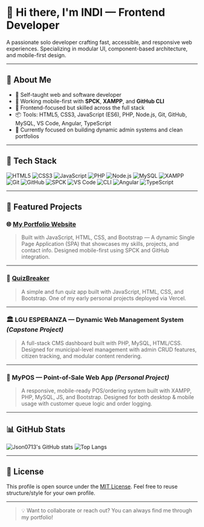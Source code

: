 # 👋 Hi there, I'm INDI — Frontend Developer

A passionate solo developer crafting fast, accessible, and responsive web experiences. Specializing in modular UI, component-based architecture, and mobile-first design.

---

## 🚀 About Me
- 🧠 Self-taught web and software developer
- 🧰 Working mobile-first with **SPCK**, **XAMPP**, and **GitHub CLI**
- 🎯 Frontend-focused but skilled across the full stack
- 📦 Tools: HTML5, CSS3, JavaScript (ES6), PHP, Node.js, Git, GitHub, MySQL, VS Code, Angular, TypeScript
- 💼 Currently focused on building dynamic admin systems and clean portfolios

---

## 🧰 Tech Stack

![HTML5](https://img.shields.io/badge/HTML5-E34F26?logo=html5&logoColor=white)
![CSS3](https://img.shields.io/badge/CSS3-1572B6?logo=css3&logoColor=white)
![JavaScript](https://img.shields.io/badge/JavaScript-ES6-F7DF1E?logo=javascript&logoColor=black)
![PHP](https://img.shields.io/badge/PHP-777BB4?logo=php&logoColor=white)
![Node.js](https://img.shields.io/badge/Node.js-339933?logo=node.js&logoColor=white)
![MySQL](https://img.shields.io/badge/MySQL-005C84?logo=mysql&logoColor=white)
![XAMPP](https://img.shields.io/badge/XAMPP-FA7F24?logo=xampp&logoColor=white)
![Git](https://img.shields.io/badge/Git-F05032?logo=git&logoColor=white)
![GitHub](https://img.shields.io/badge/GitHub-181717?logo=github)
![SPCK](https://img.shields.io/badge/SPCK-Editor-blue?logo=visualstudiocode)
![VS Code](https://img.shields.io/badge/VS%20Code-007ACC?logo=visualstudiocode&logoColor=white)
![CLI](https://img.shields.io/badge/CLI-Terminal-555555?logo=gnu-bash&logoColor=white)
![Angular](https://img.shields.io/badge/Angular-DD0031?logo=angular&logoColor=white)
![TypeScript](https://img.shields.io/badge/TypeScript-3178C6?logo=typescript&logoColor=white)

---

## 📌 Featured Projects

### 🌐 [My Portfolio Website](https://my-portfolio-fawn-six-spddunmlyp.vercel.app/#hero)
> Built with JavaScript, HTML, CSS, and Bootstrap — A dynamic Single Page Application (SPA) that showcases my skills, projects, and contact info. Designed mobile-first using SPCK and GitHub integration.

---

### 🧠 [QuizBreaker](https://quiz-breaker-tau.vercel.app/)
> A simple and fun quiz app built with JavaScript, HTML, CSS, and Bootstrap. One of my early personal projects deployed via Vercel.

---

### 🏛 LGU ESPERANZA — Dynamic Web Management System *(Capstone Project)*
> A full-stack CMS dashboard built with PHP, MySQL, HTML/CSS. Designed for municipal-level management with admin CRUD features, citizen tracking, and modular content rendering.

---

### 💼 MyPOS — Point-of-Sale Web App *(Personal Project)*
> A responsive, mobile-ready POS/ordering system built with XAMPP, PHP, MySQL, JS, and Bootstrap. Designed for both desktop & mobile usage with customer queue logic and order logging.

---

## 📊 GitHub Stats

![Json0713's GitHub stats](https://github-readme-stats.vercel.app/api?username=Json0713&show_icons=true&theme=tokyonight)
![Top Langs](https://github-readme-stats.vercel.app/api/top-langs/?username=Json0713&layout=compact&theme=tokyonight)

---

## 📄 License
This profile is open source under the [MIT License](LICENSE). Feel free to reuse structure/style for your own profile.

---

> 💡 Want to collaborate or reach out? You can always find me through my portfolio!
